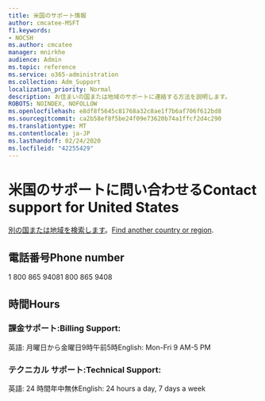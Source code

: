 ```yaml
---
title: 米国のサポート情報
author: cmcatee-MSFT
f1.keywords:
- NOCSH
ms.author: cmcatee
manager: mnirkhe
audience: Admin
ms.topic: reference
ms.service: o365-administration
ms.collection: Adm_Support
localization_priority: Normal
description: お住まいの国または地域のサポートに連絡する方法を説明します。
ROBOTS: NOINDEX, NOFOLLOW
ms.openlocfilehash: e8df8f5645c81768a32c8ae1f7b6af706f612bd8
ms.sourcegitcommit: ca2b58ef8f5be24f09e73620b74a1ffcf2d4c290
ms.translationtype: MT
ms.contentlocale: ja-JP
ms.lasthandoff: 02/24/2020
ms.locfileid: "42255429"
---
```

# <a name="contact-support-for-united-states"></a><span data-ttu-id="1c1b1-103">米国のサポートに問い合わせる</span><span class="sxs-lookup"><span data-stu-id="1c1b1-103">Contact support for United States</span></span>

<span data-ttu-id="1c1b1-104">[別の国または地域を検索します](../contact-support-for-business-products.md)。</span><span class="sxs-lookup"><span data-stu-id="1c1b1-104">[Find another country or region](../contact-support-for-business-products.md).</span></span>

## <a name="phone-number"></a><span data-ttu-id="1c1b1-105">電話番号</span><span class="sxs-lookup"><span data-stu-id="1c1b1-105">Phone number</span></span>
<span data-ttu-id="1c1b1-106">1 800 865 9408</span><span class="sxs-lookup"><span data-stu-id="1c1b1-106">1 800 865 9408</span></span>

## <a name="hours"></a><span data-ttu-id="1c1b1-107">時間</span><span class="sxs-lookup"><span data-stu-id="1c1b1-107">Hours</span></span>
### <a name="billing-support"></a><span data-ttu-id="1c1b1-108">課金サポート:</span><span class="sxs-lookup"><span data-stu-id="1c1b1-108">Billing Support:</span></span>

<span data-ttu-id="1c1b1-109">英語: 月曜日から金曜日9時午前5時</span><span class="sxs-lookup"><span data-stu-id="1c1b1-109">English: Mon-Fri 9 AM-5 PM</span></span>

### <a name="technical-support"></a><span data-ttu-id="1c1b1-110">テクニカル サポート:</span><span class="sxs-lookup"><span data-stu-id="1c1b1-110">Technical Support:</span></span>

<span data-ttu-id="1c1b1-111">英語: 24 時間年中無休</span><span class="sxs-lookup"><span data-stu-id="1c1b1-111">English: 24 hours a day, 7 days a week</span></span>